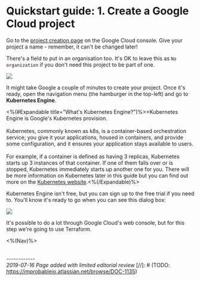 # Quickstart guide: 1. Create a Google Cloud project

Go to the [project creation page](https://console.cloud.google.com/projectcreate) on the Google Cloud console. Give your project a name - remember, it can't be changed later!

There's a field to put in an organisation too. It's OK to leave this as `No organization` if you don't need this project to be part of one.

![]({{assetRoot}}img/quickstart/google-cloud-project.png)

It might take Google a couple of minutes to create your project. Once it's ready, open the navigation menu (the hamburger in the top-left) and go to **Kubernetes Engine**.

<%(#Expandable title="What's Kubernetes Engine?")%>>Kubernetes Engine is Google's Kubernetes provision.<br/><br/>
Kubernetes, commonly known as k8s, is a container-based orchestration service; you give it your applications, housed in containers, and provide some configuration, and it ensures your application stays available to users.<br/><br/>
For example, if a container is defined as having 3 replicas, Kubernetes starts up 3 instances of that container. If one of them falls over or is stopped, Kubernetes immediately starts up another one for you. There will be more information on Kubernetes later in this guide but you can find out more on the [Kubernetes website](https://kubernetes.io/docs/concepts/overview/what-is-kubernetes/).<%(/Expandable)%>


Kubernetes Engine isn't free, but you can sign up to the free trial if you need to. You'll know it's ready to go when you can see this dialog box:

![]({{assetRoot}}img/quickstart/create-k8s-cluster.png)

It's possible to do a lot through Google Cloud's web console, but for this step we're going to use Terraform.

<%(Nav)%>

<br/>------------<br/>
_2019-07-16 Page added with limited editorial review_
[//]: # (TODO: https://improbableio.atlassian.net/browse/DOC-1135)
